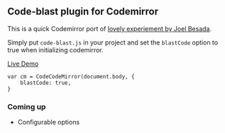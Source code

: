## Code-blast plugin for Codemirror

This is a quick Codemirror port of [lovely experiement by Joel Besada](https://twitter.com/JoelBesada/status/670343885655293952).

Simply put `code-blast.js` in your project and set the `blastCode` option to true when initializing codemirror.

[Live Demo](https://rawgit.com/chinchang/code-blast-codemirror/master/demo/index.html)

```
var cm = CodeCodeMirror(document.body, {
	blastCode: true,
}
```

### Coming up

- Configurable options